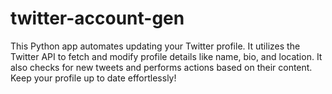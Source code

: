 # twitter-account-gen
This Python app automates updating your Twitter profile. It utilizes the Twitter API to fetch and modify profile details like name, bio, and location. It also checks for new tweets and performs actions based on their content. Keep your profile up to date effortlessly!
